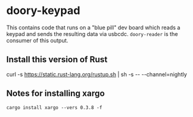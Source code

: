 # doory-keypad

This contains code that runs on a "blue pill" dev board which reads
a keypad and sends the resulting data via usbcdc. `doory-reader`
is the consumer of this output.

## Install this version of Rust
curl -s https://static.rust-lang.org/rustup.sh | sh -s -- --channel=nightly

## Notes for installing xargo

```
cargo install xargo --vers 0.3.8 -f
```
